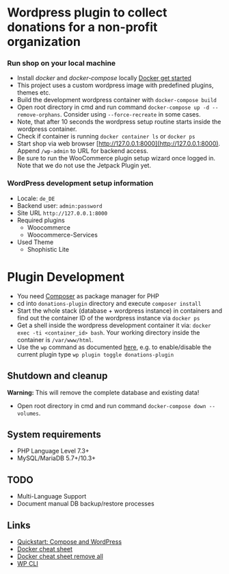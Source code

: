 # Wordpress plugin to collect donations for a non-profit organization

### Run shop on your local machine
* Install *docker* and *docker-compose* locally [Docker get started](https://www.docker.com/get-started)
* This project uses a custom wordpress image with predefined plugins, themes etc.
* Build the development wordpress container with `docker-compose build`
* Open root directory in cmd and run command `docker-compose up -d --remove-orphans`. Consider using `--force-recreate` in some cases.
* Note, that after 10 seconds the wordpress setup routine starts inside the wordpress container.
* Check if container is running `docker container ls` or `docker ps`
* Start shop via web browser [http://127.0.0.1:8000](http://127.0.0.1:8000). Append `/wp-admin` to URL for backend access.
* Be sure to run the WooCommerce plugin setup wizard once logged in. Note that we do not use the Jetpack Plugin yet.

### WordPress development setup information
* Locale: `de_DE`
* Backend user: `admin:password`
* Site URL `http://127.0.0.1:8000`
* Required plugins
    * Woocommerce
    * Woocommerce-Services
* Used Theme
    * Shophistic Lite

# Plugin Development
* You need [Composer](https://getcomposer.org) as package manager for PHP
* cd into `donations-plugin` directory and execute `composer install`
* Start the whole stack (database + wordpress instance) in containers and find out the container ID of the wordpress instance via `docker ps`
* Get a shell inside the wordpress development container it via: `docker exec -ti <container_id> bash`.
Your working directory inside the container is `/var/www/html`.
* Use the `wp` command as documented [here](https://wp-cli.org), 
e.g. to enable/disable the current plugin type `wp plugin toggle donations-plugin` 

## Shutdown and cleanup
**Warning:** This will remove the complete database and existing data!

* Open root directory in cmd and run command `docker-compose down --volumes`.
 
## System requirements
- PHP Language Level 7.3+
- MySQL/MariaDB 5.7+/10.3+

## TODO
- Multi-Language Support
- Document manual DB backup/restore processes

## Links
* [Quickstart: Compose and WordPress](https://docs.docker.com/compose/wordpress)
* [Docker cheat sheet](https://www.docker.com/sites/default/files/d8/2019-09/docker-cheat-sheet.pdf)
* [Docker cheat sheet remove all](https://linuxize.com/post/how-to-remove-docker-images-containers-volumes-and-networks/)
* [WP CLI](https://wp-cli.org)